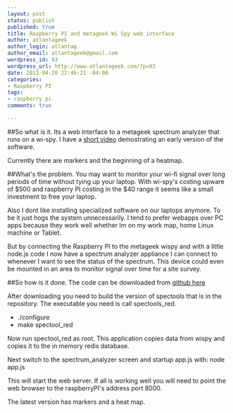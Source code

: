 ```yaml
---
layout: post
status: publish
published: true
title: Raspberry PI and metageek Wi Spy web interface
author: atlantageek
author_login: atlantag
author_email: atlantageek@gmail.com
wordpress_id: 93
wordpress_url: http://www.atlantageek.com/?p=93
date: 2013-04-20 22:46:21 -04:00
categories: 
- Raspberry PI
tags: 
- raspberry pi
comments: true

---
```



##So what is it.
Its a web interface to a metageek spectrum analyzer that runs on a wi-spy. I have a [short video](http://www.youtube.com/watch?v=jj9u6VtkM3Y) demostrating an early version of the software.  

Currently there are markers and the beginning of a heatmap.

##What's the problem.
You may want to monitor your wi-fi signal over long periods of time without tying up your laptop.  With wi-spy's costing upware of $500 and raspberry PI costing in the $40 range it seems like a small investment to free your laptop.

Also I dont like installing specialized software on our laptops anymore.  To be it just hogs the system unnecessarily. I tend to prefer webapps over PC apps because they work well whether Im on my work map, home Linux machine or Tablet. 

But by connecting the Raspberry PI to the metageek wispy and with a little node.js code I now have a spectrum analyzer appliance I can connect to whenever I want to see the status of the spectrum.  This device could even be mounted in an area to monitor signal over time for a site survey.

##So how is it done.
The code can be downloaded from [github here](https://github.com/atlantageek/websocketsa)

After downloading you need to build the version of spectools that is in the repository.  The executable you need is call spectools_red.
* ./configure
* make spectool_red

Now run spectool_red as root.  This application copies data from wispy and copies it to the in memory redis database.

Next switch to the spectrum_analyzer screen and startup app.js with:
node app.js

This will start the web server.  If all is working well you will need to point the web browser to the raspberryPI's address port 8000.

The latest version has markers and a heat map.  

